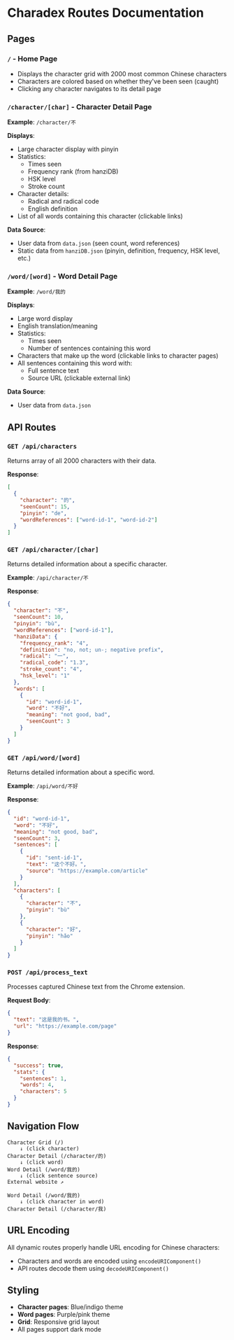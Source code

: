 # Charadex Routes Documentation

## Pages

### `/` - Home Page
- Displays the character grid with 2000 most common Chinese characters
- Characters are colored based on whether they've been seen (caught)
- Clicking any character navigates to its detail page

### `/character/[char]` - Character Detail Page

**Example**: `/character/不`

**Displays**:
- Large character display with pinyin
- Statistics:
  - Times seen
  - Frequency rank (from hanziDB)
  - HSK level
  - Stroke count
- Character details:
  - Radical and radical code
  - English definition
- List of all words containing this character (clickable links)

**Data Source**:
- User data from `data.json` (seen count, word references)
- Static data from `hanziDB.json` (pinyin, definition, frequency, HSK level, etc.)

### `/word/[word]` - Word Detail Page

**Example**: `/word/我的`

**Displays**:
- Large word display
- English translation/meaning
- Statistics:
  - Times seen
  - Number of sentences containing this word
- Characters that make up the word (clickable links to character pages)
- All sentences containing this word with:
  - Full sentence text
  - Source URL (clickable external link)

**Data Source**:
- User data from `data.json`

## API Routes

### `GET /api/characters`
Returns array of all 2000 characters with their data.

**Response**:
```json
[
  {
    "character": "的",
    "seenCount": 15,
    "pinyin": "de",
    "wordReferences": ["word-id-1", "word-id-2"]
  }
]
```

### `GET /api/character/[char]`
Returns detailed information about a specific character.

**Example**: `/api/character/不`

**Response**:
```json
{
  "character": "不",
  "seenCount": 10,
  "pinyin": "bù",
  "wordReferences": ["word-id-1"],
  "hanziData": {
    "frequency_rank": "4",
    "definition": "no, not; un-; negative prefix",
    "radical": "一",
    "radical_code": "1.3",
    "stroke_count": "4",
    "hsk_level": "1"
  },
  "words": [
    {
      "id": "word-id-1",
      "word": "不好",
      "meaning": "not good, bad",
      "seenCount": 3
    }
  ]
}
```

### `GET /api/word/[word]`
Returns detailed information about a specific word.

**Example**: `/api/word/不好`

**Response**:
```json
{
  "id": "word-id-1",
  "word": "不好",
  "meaning": "not good, bad",
  "seenCount": 3,
  "sentences": [
    {
      "id": "sent-id-1",
      "text": "这个不好。",
      "source": "https://example.com/article"
    }
  ],
  "characters": [
    {
      "character": "不",
      "pinyin": "bù"
    },
    {
      "character": "好",
      "pinyin": "hǎo"
    }
  ]
}
```

### `POST /api/process_text`
Processes captured Chinese text from the Chrome extension.

**Request Body**:
```json
{
  "text": "这是我的书。",
  "url": "https://example.com/page"
}
```

**Response**:
```json
{
  "success": true,
  "stats": {
    "sentences": 1,
    "words": 4,
    "characters": 5
  }
}
```

## Navigation Flow

```
Character Grid (/)
    ↓ (click character)
Character Detail (/character/的)
    ↓ (click word)
Word Detail (/word/我的)
    ↓ (click sentence source)
External website ↗

Word Detail (/word/我的)
    ↓ (click character in word)
Character Detail (/character/我)
```

## URL Encoding

All dynamic routes properly handle URL encoding for Chinese characters:
- Characters and words are encoded using `encodeURIComponent()`
- API routes decode them using `decodeURIComponent()`

## Styling

- **Character pages**: Blue/indigo theme
- **Word pages**: Purple/pink theme
- **Grid**: Responsive grid layout
- All pages support dark mode
